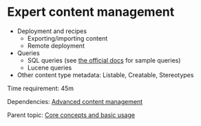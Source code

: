 # Expert content management



- Deployment and recipes
	- Exporting/importing content
	- Remote deployment
- Queries
	- SQL queries (see [the official docs](https://docs.orchardcore.net/en/dev/docs/reference/modules/Queries/#executing-sql-queries) for sample queries)
	- Lucene queries
- Other content type metadata: Listable, Creatable, Stereotypes

Time requirement: 45m

Dependencies: [Advanced content management](AdvancedContentManagement)

Parent topic: [Core concepts and basic usage](./)